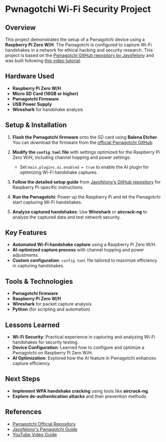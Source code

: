 # Pwnagotchi Wi-Fi Security Project

## Overview
This project demonstrates the setup of a Pwnagotchi device using a **Raspberry Pi Zero W/H**. The Pwnagotchi is configured to capture Wi-Fi handshakes in a network for ethical hacking and security research. This project is based on the [Pwnagotchi GitHub repository by Jayofelony](https://github.com/jayofelony/pwnagotchi) and was built following [this video tutorial](https://www.youtube.com/watch?v=gyKT_mASSuc).

## Hardware Used
- **Raspberry Pi Zero W/H**
- **Micro SD Card (16GB or higher)**
- **Pwnagotchi Firmware**
- **USB Power Supply**
- **Wireshark** for handshake analysis

## Setup & Installation

1. **Flash the Pwnagotchi firmware** onto the SD card using **Balena Etcher**. You can download the firmware from the [official Pwnagotchi GitHub](https://github.com/evilsocket/pwnagotchi).
   
2. **Modify the `config.toml` file** with settings optimized for the Raspberry Pi Zero W/H, including channel hopping and power settings:
   - Set `main.plugins.ai.enabled = true` to enable the AI plugin for optimizing Wi-Fi handshake captures.
   
3. **Follow the detailed setup guide** from [Jayofelony’s GitHub repository](https://github.com/jayofelony/pwnagotchi) for Raspberry Pi-specific instructions.

4. **Run the Pwnagotchi**: Power up the Raspberry Pi and let the Pwnagotchi start capturing Wi-Fi handshakes.

5. **Analyze captured handshakes**: Use **Wireshark** or **aircrack-ng** to analyze the captured data and test network security.

## Key Features
- **Automated Wi-Fi handshake capture** using a Raspberry Pi Zero W/H.
- **AI-optimized capture process** with channel hopping and power adjustments.
- **Custom configuration**: `config.toml` file tailored to maximize efficiency in capturing handshakes.

## Tools & Technologies
- **Pwnagotchi firmware**
- **Raspberry Pi Zero W/H**
- **Wireshark** for packet capture analysis
- **Python** (for scripting and automation)

## Lessons Learned
- **Wi-Fi Security**: Practical experience in capturing and analyzing Wi-Fi handshakes for security testing.
- **Device Configuration**: Learned how to configure and optimize a Pwnagotchi on Raspberry Pi Zero W/H.
- **AI Optimization**: Explored how the AI feature in Pwnagotchi enhances capture efficiency.

## Next Steps
- **Implement WPA handshake cracking** using tools like **aircrack-ng**.
- **Explore de-authentication attacks** and their prevention methods.

## References
- [Pwnagotchi Official Repository](https://github.com/evilsocket/pwnagotchi)
- [Jayofelony's Pwnagotchi Guide](https://github.com/jayofelony/pwnagotchi)
- [YouTube Video Guide](https://www.youtube.com/watch?v=gyKT_mASSuc)
